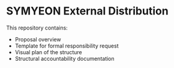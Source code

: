 # SYMYEON External Distribution
This repository contains:
- Proposal overview
- Template for formal responsibility request
- Visual plan of the structure
- Structural accountability documentation
